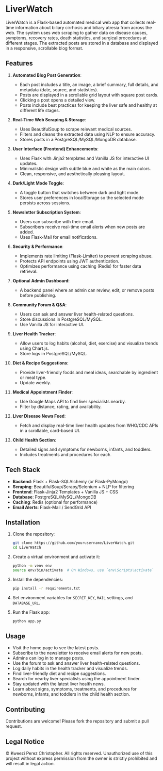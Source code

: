# LiverWatch

LiverWatch is a Flask-based automated medical web app that collects real-time information about biliary cirrhosis and biliary atresia from across the web. The system uses web scraping to gather data on disease causes, symptoms, recovery rates, death statistics, and surgical procedures at different stages. The extracted posts are stored in a database and displayed in a responsive, scrollable blog format.

## Features

1. **Automated Blog Post Generation**:
   - Each post includes a title, an image, a brief summary, full details, and metadata (date, source, and statistics).
   - Posts are displayed in a scrollable grid layout with square post cards.
   - Clicking a post opens a detailed view.
   - Posts include best practices for keeping the liver safe and healthy at different life stages.

2. **Real-Time Web Scraping & Storage**:
   - Uses BeautifulSoup to scrape relevant medical sources.
   - Filters and cleans the extracted data using NLP to ensure accuracy.
   - Stores posts in a PostgreSQL/MySQL/MongoDB database.

3. **User Interface (Frontend) Enhancements**:
   - Uses Flask with Jinja2 templates and Vanilla JS for interactive UI updates.
   - Minimalistic design with subtle blue and white as the main colors.
   - Clean, responsive, and aesthetically pleasing layout.

4. **Dark/Light Mode Toggle**:
   - A toggle button that switches between dark and light mode.
   - Stores user preferences in localStorage so the selected mode persists across sessions.

5. **Newsletter Subscription System**:
   - Users can subscribe with their email.
   - Subscribers receive real-time email alerts when new posts are added.
   - Uses Flask-Mail for email notifications.

6. **Security & Performance**:
   - Implements rate limiting (Flask-Limiter) to prevent scraping abuse.
   - Protects API endpoints using JWT authentication.
   - Optimizes performance using caching (Redis) for faster data retrieval.

7. **Optional Admin Dashboard**:
   - A backend panel where an admin can review, edit, or remove posts before publishing.

8. **Community Forum & Q&A**:
   - Users can ask and answer liver health-related questions.
   - Store discussions in PostgreSQL/MySQL.
   - Use Vanilla JS for interactive UI.

9. **Liver Health Tracker**:
   - Allow users to log habits (alcohol, diet, exercise) and visualize trends using Chart.js.
   - Store logs in PostgreSQL/MySQL.

10. **Diet & Recipe Suggestions**:
    - Provide liver-friendly foods and meal ideas, searchable by ingredient or meal type.
    - Update weekly.

11. **Medical Appointment Finder**:
    - Use Google Maps API to find liver specialists nearby.
    - Filter by distance, rating, and availability.

12. **Liver Disease News Feed**:
    - Fetch and display real-time liver health updates from WHO/CDC APIs in a scrollable, card-based UI.

13. **Child Health Section**:
    - Detailed signs and symptoms for newborns, infants, and toddlers.
    - Includes treatments and procedures for each.

## Tech Stack

- **Backend**: Flask + Flask-SQLAlchemy (or Flask-PyMongo)
- **Scraping**: BeautifulSoup/Scrapy/Selenium + NLP for filtering
- **Frontend**: Flask-Jinja2 Templates + Vanilla JS + CSS
- **Database**: PostgreSQL/MySQL/MongoDB
- **Caching**: Redis (optional for performance)
- **Email Alerts**: Flask-Mail / SendGrid API

## Installation

1. Clone the repository:
   ```sh
   git clone https://github.com/yourusername/LiverWatch.git
   cd LiverWatch
   ```

2. Create a virtual environment and activate it:
   ```sh
   python -m venv env
   source env/bin/activate  # On Windows, use `env\Scripts\activate`
   ```

3. Install the dependencies:
   ```sh
   pip install -r requirements.txt
   ```

4. Set environment variables for `SECRET_KEY`, `MAIL` settings, and `DATABASE_URL`.

5. Run the Flask app:
   ```sh
   python app.py
   ```

## Usage

- Visit the home page to see the latest posts.
- Subscribe to the newsletter to receive email alerts for new posts.
- Admins can log in to manage posts.
- Use the forum to ask and answer liver health-related questions.
- Log daily habits in the health tracker and visualize trends.
- Find liver-friendly diet and recipe suggestions.
- Search for nearby liver specialists using the appointment finder.
- Stay updated with the latest liver health news.
- Learn about signs, symptoms, treatments, and procedures for newborns, infants, and toddlers in the child health section.

## Contributing

Contributions are welcome! Please fork the repository and submit a pull request.

## Legal Notice

© Kweezi Perez Christopher. All rights reserved. Unauthorized use of this project without express permission from the owner is strictly prohibited and will result in legal action.
